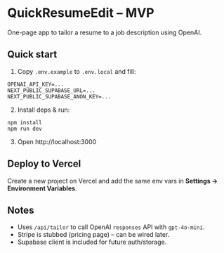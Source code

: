 # QuickResumeEdit – MVP

One-page app to tailor a resume to a job description using OpenAI.

## Quick start

1. Copy `.env.example` to `.env.local` and fill:
```
OPENAI_API_KEY=...
NEXT_PUBLIC_SUPABASE_URL=...
NEXT_PUBLIC_SUPABASE_ANON_KEY=...
```
2. Install deps & run:
```
npm install
npm run dev
```
3. Open http://localhost:3000

## Deploy to Vercel
Create a new project on Vercel and add the same env vars in **Settings → Environment Variables**.

## Notes
- Uses `/api/tailor` to call OpenAI `responses` API with `gpt-4o-mini`.
- Stripe is stubbed (pricing page) – can be wired later.
- Supabase client is included for future auth/storage.
